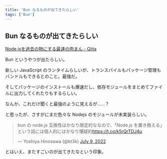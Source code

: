 ```yaml
---
title: 'Bun なるものが出てきたらしい'
tags: ['Bun']
---
```


## Bun なるものが出てきたらしい

[Node\.jsを過去の物にする最速の肉まん \- Qiita](https://qiita.com/shadowTanaka/items/5fb99819629dcaab3e05)

Bun というやつが出たらしい。

新しい JavaScript のランタイムらしいが、トランスパイルもパッケージ管理もバンドルもできるとのこと。最強だ。

そしてパッケージのインストールも爆速だし、依存モジュールをまとめてファイルに出力してくれたりもするらしい。

なんか、これだけ聞くと最強のように見えるが……？

と思ったが、さすがにまだ色々な Nodejs のモジュールが未実装らしい。

<blockquote class="twitter-tweet"><p lang="ja" dir="ltr">bun の node.js 互換性はかなり限定的ななので、「Node.js を置き換える」という話には個人的にはかなり懐疑的<a href="https://t.co/k5rQrTDJ4u">https://t.co/k5rQrTDJ4u</a></p>&mdash; Yoshiya Hinosawa (@kt3k) <a href="https://twitter.com/kt3k/status/1545706938997940225?ref_src=twsrc%5Etfw">July 9, 2022</a></blockquote>

とはいえ、またすごいのが出てきたなという印象。
